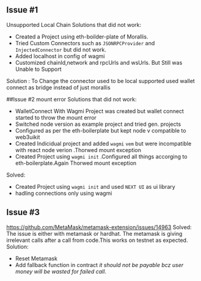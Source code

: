 ## Issue #1
Unsupported Local Chain
Solutions that did not work:
* Created a Project using eth-boilder-plate of Morallis.
* Tried Custom Connectors such as `JSONRPCProvider` and `InjectedConnector` but did not work.
* Added localhost in config of wagmi
* Customized chainId,network and rpcUrls and wsUrls. But Still was Unable to Support 

Solution : To Change the connector used to be local supported used wallet connect as bridge instead of just morallis



##Issue #2
mount error
Solutions that did not work:
* WalletConnect With Wagmi Project was created but wallet connect started to throw the mount error 
* Switched node version as example project and tried gen. projects
* Configured as per the eth-boilerplate but kept node v compatible to web3uikit
* Created Indicidual project and added `wagmi` `vem` but were incompatible with react node verion .Thorwed mount exception
* Created Project using `wagmi init` .Configured all things accorging to eth-boilerplate.Again Thorwed mount exception

Solved:
* Created Project using `wagmi init` and used `NEXT UI` as ui library
* hadling connections only using wagmi



## Issue #3
https://github.com/MetaMask/metamask-extension/issues/14963
Solved:
The issue is either with metamask or hardhat. The metamask is giving irrelevant calls after a call from code.This works on testnet as expected.
Solution:
* Reset Metamask
* Add fallback function in contract *it should not be payable bcz user money will be wasted for failed call*.
